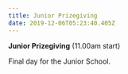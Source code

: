 ```yaml
---
title: Junior Prizegiving
date: 2019-12-06T05:23:40.405Z
---
```

**Junior Prizegiving** (11.00am start)

Final day for the Junior School.
